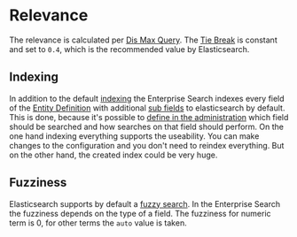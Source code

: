 # Relevance

The relevance is calculated per [Dis Max Query​](https://www.elastic.co/guide/en/elasticsearch/reference/6.8/query-dsl-dis-max-query.html). The [Tie Break](https://www.elastic.co/guide/en/elasticsearch/reference/current/query-dsl-multi-match-query.html#tie-breaker) is constant and set to `0.4`, which is the recommended value by Elasticsearch.

## Indexing

In addition to the default [indexing](../../../../concpets/../concepts/framework/data-abstraction-layer/indexing.md) the Enterprise Search indexes every field of the [Entity Definition](../../../../concepts/framework/data-abstraction-layer/entities.md) with additional [sub fields](field-config.md) to elasticsearch by default.
This is done, because it's possible to [define in the administration](https://docs.shopware.com/en/shopware-6-en/enterprise-extensions/enterprise-search) which field should be searched and how searches on that field should perform.
On the one hand indexing everything supports the useability. You can make changes to the configuration and you don't need to reindex everything.
But on the other hand, the created index could be very huge.

## Fuzziness

Elasticsearch supports by default a [fuzzy search](https://www.elastic.co/guide/en/elasticsearch/reference/current/query-dsl-fuzzy-query.html).
In the Enterprise Search the fuzziness depends on the type of a field. The fuzziness for numeric term is 0, for other terms the `auto` value is taken.
